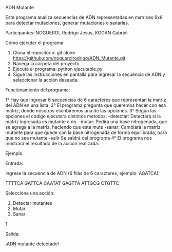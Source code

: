ADN Mutante

Este programa analiza secuencias de ADN representadas en matrices 6x6 para detectar mutaciones, generar mutaciones o sanarlas.

Participantes: NOGUEROL Rodrigo Jesus, KOGAN Gabriel

Cómo ejecutar el programa

1.  Clona el repositorio: git clone https://github.com/noguerolrodrigo/ADN_Mutante.git
2.  Navega la carpeta del proyecto
3.  Ejecuta el programa: python ejecutable.py
4.  Sigue las instrucciones en pantalla para ingresar la secuencia de ADN y seleccionar la acción deseada.

Funcionamiento del programa:

1° Hay que ingresar 6 secuencias de 6 caracteres que representan la matriz del ADN en una lista.
2° El programa pregunta que queremos hacer con esa matriz, donde nosotros escribiremos una de las opciones.
3° Segun las opciones el codigo ejecutara distintos metodos: 
-detectar: Detectará si la matriz ingresada es mutante o no.
-mutar: Pedirá una base nitrogenada, que se agrega a la matriz, haciendo que esta mute
-sanar: Cambiará la matriz mutante para que quede con la base nitrogenada de forma equilibrada, para que no sea mutante
-salir Se saldrá del programa
4° El programa nos mostrará el resultado de la acción realizada.

Ejemplo

Entrada:

Ingrese la secuencia de ADN (6 filas de 6 caracteres, ejemplo: AGATCA):

TTTTCA
GATTCA
CAATAT
GAGTTA
ATTGCG
CTGTTC

Seleccione una acción:

1. Detectar mutantes
2. Mutar
3. Sanar

1

Salida:

¡ADN mutante detectado!
